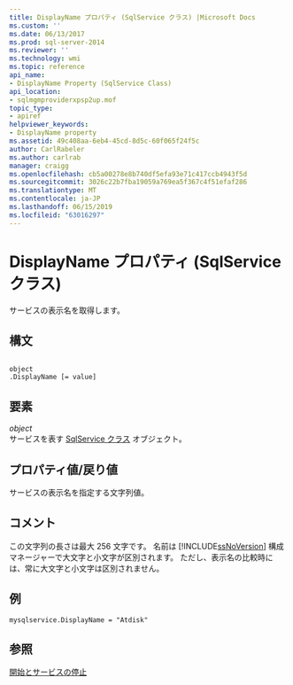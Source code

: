 ```yaml
---
title: DisplayName プロパティ (SqlService クラス) |Microsoft Docs
ms.custom: ''
ms.date: 06/13/2017
ms.prod: sql-server-2014
ms.reviewer: ''
ms.technology: wmi
ms.topic: reference
api_name:
- DisplayName Property (SqlService Class)
api_location:
- sqlmgmproviderxpsp2up.mof
topic_type:
- apiref
helpviewer_keywords:
- DisplayName property
ms.assetid: 49c408aa-6eb4-45cd-8d5c-60f065f24f5c
author: CarlRabeler
ms.author: carlrab
manager: craigg
ms.openlocfilehash: cb5a00278e8b740df5efa93e71c417ccb4943f5d
ms.sourcegitcommit: 3026c22b7fba19059a769ea5f367c4f51efaf286
ms.translationtype: MT
ms.contentlocale: ja-JP
ms.lasthandoff: 06/15/2019
ms.locfileid: "63016297"
---
```

# <a name="displayname-property-sqlservice-class"></a>DisplayName プロパティ (SqlService クラス)
  サービスの表示名を取得します。  
  
## <a name="syntax"></a>構文  
  
```  
  
object  
.DisplayName [= value]  
```  
  
## <a name="parts"></a>要素  
 *object*  
 サービスを表す [SqlService クラス](sqlservice-class.md) オブジェクト。  
  
## <a name="property-valuereturn-value"></a>プロパティ値/戻り値  
 サービスの表示名を指定する文字列値。  
  
## <a name="remarks"></a>コメント  
 この文字列の長さは最大 256 文字です。 名前は [!INCLUDE[ssNoVersion](../../../includes/ssnoversion-md.md)] 構成マネージャーで大文字と小文字が区別されます。 ただし、表示名の比較時には、常に大文字と小文字は区別されません。  
  
## <a name="example"></a>例  
  
```  
mysqlservice.DisplayName = "Atdisk"  
```  
  
## <a name="see-also"></a>参照  
 [開始とサービスの停止](https://technet.microsoft.com/library/ms174886\(v=sql.105\).aspx)  
  
  
